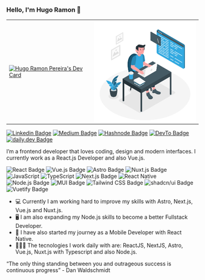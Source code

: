 

### Hello, I'm Hugo Ramon 👋

<table>
  <tr>
    <td><a href="https://app.daily.dev/hramonpereira"><img src="https://api.daily.dev/devcards/61c1b8bf476d437b91228725f1f8859e.png?r=a4z" width="300" alt="Hugo Ramon Pereira's Dev Card"/></a></td>
    <td><img align="right" src="./images/dev-working.png" width="300"/></td>
  </tr>
</table>



[![Linkedin Badge](https://img.shields.io/badge/LinkedIn-0077B5?style=for-the-badge&logo=linkedin&logoColor=white)](https://www.linkedin.com/in/hugo-ramon-pereira/)
[![Medium Badge](https://img.shields.io/badge/Medium-12100E?style=for-the-badge&logo=medium&logoColor=white)](https://medium.com/@ramon-pereira)
[![Hashnode Badge](https://img.shields.io/badge/Hashnode-2962FF?style=for-the-badge&logo=hashnode&logoColor=white)](https://dev.to/hramonpereira)
[![DevTo Badge](https://img.shields.io/badge/dev.to-0A0A0A?style=for-the-badge&logo=devdotto&logoColor=white)](https://dev.to/hramonpereira)
[![daily.dev Badge](https://img.shields.io/badge/daily.dev-CE3DF3?logo=dailydotdev&logoColor=fff&style=for-the-badge)](https://app.daily.dev/ramonpereira)


I’m a frontend developer that loves coding, design and modern interfaces. I currently work as a React.js Developer and also Vue.js. 

![React Badge](https://img.shields.io/badge/React-61DAFB?logo=react&logoColor=000&style=for-the-badge)
![Vue.js Badge](https://img.shields.io/badge/Vue.js-4FC08D?logo=vuedotjs&logoColor=fff&style=for-the-badge)
![Astro Badge](https://img.shields.io/badge/Astro-BC52EE?logo=astro&logoColor=fff&style=for-the-badge)
![Nuxt.js Badge](https://img.shields.io/badge/Nuxt.js-00DC82?logo=nuxtdotjs&logoColor=fff&style=for-the-badge)
![JavaScript](https://img.shields.io/badge/javascript-%23323330.svg?style=for-the-badge&logo=javascript&logoColor=%23F7DF1E)
![TypeScript](https://img.shields.io/badge/typescript-%23007ACC.svg?style=for-the-badge&logo=typescript&logoColor=white)
![Next.js Badge](https://img.shields.io/badge/Next.js-000?logo=nextdotjs&logoColor=fff&style=for-the-badge)
![React Native](https://img.shields.io/badge/react_native-%2320232a.svg?style=for-the-badge&logo=react&logoColor=%2361DAFB)
<br />
![Node.js Badge](https://img.shields.io/badge/Node.js-393?logo=nodedotjs&logoColor=fff&style=for-the-badge)
![MUI Badge](https://img.shields.io/badge/MUI-007FFF?logo=mui&logoColor=fff&style=for-the-badge)
![Tailwind CSS Badge](https://img.shields.io/badge/Tailwind%20CSS-06B6D4?logo=tailwindcss&logoColor=fff&style=for-the-badge)
![shadcn/ui Badge](https://img.shields.io/badge/shadcn%2Fui-000?logo=shadcnui&logoColor=fff&style=for-the-badge)
![Vuetify Badge](https://img.shields.io/badge/Vuetify-1867C0?logo=vuetify&logoColor=fff&style=for-the-badge)

- 💻 Currently I am working hard to improve my skills with Astro, Next.js, Vue.js and Nuxt.js.
- 🖥️ I am also expanding my Node.js skills to become a better Fullstack Developer.
- 📱 I have also started my journey as a Mobile Developer with React Native.
- 👨🏻‍💻 The tecnologies I work daily with are: ReactJS, NextJS, Astro, Vue.js, Nuxt.js with Typescript and also Node.js.

“The only thing standing between you and outrageous success is continuous progress” - Dan Waldschmidt
